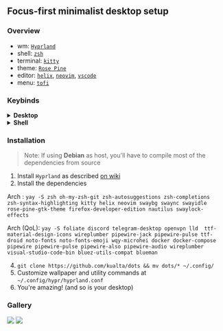 ## Focus-first minimalist desktop setup
### Overview
- wm: [`Hyprland`](https://hyprland.org/)
- shell: [`zsh`](https://www.zsh.org/)
- terminal: [`kitty`](https://github.com/kovidgoyal/kitty)
- theme: [`Rose Pine`](https://rosepinetheme.com/)
- editor: [`helix`](https://helix-editor.com/), [`neovim`](https://neovim.io/), [`vscode`](https://code.visualstudio.com/)
- menu: [`tofi`](https://github.com/philj56/tofi)

### Keybinds
<details>
  <summary><b>Desktop</b></summary>
  
- <kbd>Mod</kbd> + <kbd>Enter</kbd>  Open terminal 
- <kbd>Mod</kbd> + <kbd>.</kbd>  Lock desktop 
- <kbd>Mod</kbd> + <kbd>Shift</kbd> + <kbd>.</kbd>  Exit session 
- <kbd>Mod</kbd> + <kbd>Q</kbd>  Kill window 
- <kbd>Mod</kbd> + <kbd>D</kbd>  Open program 
- <kbd>Mod</kbd> + <kbd>E</kbd>  Open files 
- <kbd>Mod</kbd> + <kbd>N</kbd>  Open notifications 
- <kbd>Mod</kbd> + <kbd>F</kbd>  Toggle floating 
- <kbd>Mod</kbd> + <kbd>T</kbd>  Toggle split 
- <kbd>Mod</kbd> + <kbd>h</kbd> / <kbd>j</kbd> / <kbd>k</kbd> / <kbd>l</kbd>  Move around 
- <kbd>Mod</kbd> + <kbd>Shift</kbd> + <kbd>h</kbd> / <kbd>j</kbd> / <kbd>k</kbd> / <kbd>l</kbd>  Move window 
</details>

<details>
  <summary><b>Shell</b></summary>
  
### History

- `ctrl-p` : Previous command in history
- `ctrl-n` : Next command in history
- `/`      : Search backward in history
- `n`      : Repeat the last `/`

### Movement

- `$`   : To the end of the line
- `^`   : To the first non-blank character of the line
- `0`   : To the first character of the line
- `w`   : [count] words forward
- `W`   : [count] WORDS forward
- `e`   : Forward to the end of word [count] inclusive
- `E`   : Forward to the end of WORD [count] inclusive
- `b`   : [count] words backward
- `B`   : [count] WORDS backward
- `t{char}`   : Till before [count]'th occurrence of {char} to the right
- `T{char}`   : Till before [count]'th occurrence of {char} to the left
- `f{char}`   : To [count]'th occurrence of {char} to the right
- `F{char}`   : To [count]'th occurrence of {char} to the left
- `;`   : Repeat latest f, t, F or T [count] times
- `,`   : Repeat latest f, t, F or T in opposite direction

### Insertion

- `i`   : Insert text before the cursor
- `I`   : Insert text before the first character in the line
- `a`   : Append text after the cursor
- `A`   : Append text at the end of the line
- `o`   : Insert new command line below the current one
- `O`   : Insert new command line above the current one

### Delete and Insert

- `ctrl-h`      : While in *Insert mode*: delete character before the cursor
- `ctrl-w`      : While in *Insert mode*: delete word before the cursor
- `d{motion}`   : Delete text that {motion} moves over
- `dd`          : Delete line
- `D`           : Delete characters under the cursor until the end of the line
- `c{motion}`   : Delete {motion} text and start insert
- `cc`          : Delete line and start insert
- `C`           : Delete to the end of the line and start insert
- `r{char}`     : Replace the character under the cursor with {char}
- `R`           : Enter replace mode: Each character replaces existing one
- `x`           : Delete `count` characters under and after the cursor
- `X`           : Delete `count` characters before the cursor

</details>


### Installation
> Note: If using **Debian** as host, you'll have to compile most of the dependencies from source

1. Install `Hyprland` as described [on wiki](https://wiki.hyprland.org/Getting-Started/Installation/)
2. Install the dependencies 

Arch : `yay -S zsh oh-my-zsh-git zsh-autosuggestions zsh-completions zsh-syntax-highlighting kitty helix neovim swaybg swaync swayidle rose-pine-gtk-theme firefox-developer-edition nautilus swaylock-effects`

Arch (QoL): `yay -S foliate discord telegram-desktop openvpn lld  ttf-material-design-icons wireplumber pipewire-jack pipewire-pulse ttf-droid noto-fonts noto-fonts-emoji wqy-microhei docker docker-compose pipewire pipewire-pulse pipewire-also pipewire-audio wireplumber visual-studio-code-bin bluez-utils-compat blueman`

4. ```git clone https://github.com/kualta/dots && mv dots/* ~/.config/```
5. Customize wallpaper and utility commands at `~/.config/hypr/hyprland.conf`
6. You're amazing! (and so is your desktop)

### Gallery
![](https://github.com/kualta/dots/assets/72769566/6a2ef24b-05da-44c5-946a-e6c927ef3022)
![](https://github.com/kualta/dots/assets/72769566/b333a976-b083-477b-b1f9-97174300d339)

